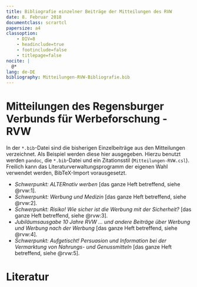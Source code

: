```yaml
---
title: Bibliografie einzelner Beiträge der Mitteilungen des RVW
date: 8. Februar 2018
documentclass: scrartcl
papersize: a4
classoption:
    - DIV=8
    - headinclude=true
    - footinclude=false
    - titlepage=false
nocite: |
  @*
lang: de-DE
bibliography: Mitteilungen-RVW-Bibliografie.bib
---
```


# Mitteilungen des Regensburger Verbunds für Werbeforschung - RVW

In der `*.bib`-Datei sind die bisherigen Einzelbeiträge aus den Mitteilungen verzeichnet. Als Beispiel werden diese hier ausgegeben. Hierzu benutzt werden `pandoc`, die `*.bib`-Datei und ein Zitationsstil (`Mitteilungen-RVW.csl`). Freilich kann das Literaturverwaltungsprogramm der eigenen Wahl verwendet werden, BibTeX-Import vorausgesetzt.

* _Schwerpunkt: ALTERnativ werben_ [das ganze Heft betreffend, siehe @rvw:1].
* _Schwerpunkt: Werbung und Medizin_ [das ganze Heft betreffend, siehe @rvw:2].
* _Schwerpunkt: Risiko! Wie sicher ist die Werbung mit der Sicherheit?_ [das ganze Heft betreffend, siehe @rvw:3].
* _Jubiläumsausgabe 10 Jahre RVW ... und andere Beiträge über Werbung und Werbung nach der Werbung_ [das ganze Heft betreffend, siehe @rvw:4].
* _Schwerpunkt: Aufgetischt! Persuasion und Information bei der Vermarktung von Nahrungs- und Genussmitteln_ [das ganze Heft betreffend, siehe @rvw:5].

# Literatur
